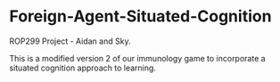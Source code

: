 # Foreign-Agent-Situated-Cognition
ROP299 Project - Aidan and Sky. 

This is a modified version 2 of our immunology game to incorporate a situated cognition approach to learning.
